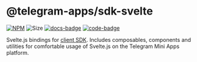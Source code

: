 # @telegram-apps/sdk-svelte

[code-badge]: https://img.shields.io/badge/source-black?logo=github

[docs-badge]: https://img.shields.io/badge/documentation-blue?logo=gitbook&logoColor=white

[code-link]: https://github.com/Telegram-Mini-Apps/telegram-apps/tree/master/packages/sdk-svelte

[docs-link]: https://docs.telegram-mini-apps.com/packages/telegram-apps-sdk-svelte/

[npm-link]: https://npmjs.com/package/@telegram-apps/sdk-svelte

[npm-badge]: https://img.shields.io/npm/v/@telegram-apps/sdk-svelte?logo=npm

[size-badge]: https://img.shields.io/bundlephobia/minzip/@telegram-apps/sdk-svelte

[![NPM][npm-badge]][npm-link]
![Size][size-badge]
[![docs-badge]][docs-link]
[![code-badge]][code-link]

Svelte.js bindings
for [client SDK](https://docs.telegram-mini-apps.com/packages/telegram-apps-sdk/2-x). Includes
composables, components and utilities
for comfortable usage of Svelte.js on the Telegram Mini Apps platform.
